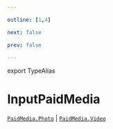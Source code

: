 ```yaml
---

outline: [1,4]

next: false

prev: false

---
```


export TypeAlias
# InputPaidMedia

[`PaidMedia.Photo`](../namespaces/PaidMedia/functions/Photo.md) \| [`PaidMedia.Video`](../namespaces/PaidMedia/functions/Video.md)
